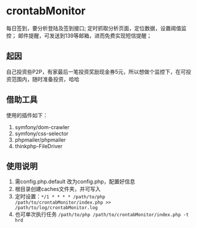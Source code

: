 # crontabMonitor
每日签到，要分析登陆及签到接口;
定时抓取分析页面，定位数据，设置阈值监控；
邮件提醒，可发送到139等邮箱，进而免费实现短信提醒；

## 起因
自己投资些P2P，有家最后一笔投资奖励现金券5元，所以想做个监控下，在可投资范围内，随时准备投资，哈哈

## 借助工具
使用的插件如下：
1. symfony/dom-crawler
2. symfony/css-selector
3. phpmailer/phpmailer
4. thinkphp-FileDriver

## 使用说明
1. 需config.php.default 改为config.php，配置好信息
2. 根目录创建caches文件夹，并可写入
3. 定时设置：`*/1 * * * * /path/to/php /path/to/crontabMonitor/index.php >> /path/to/log/crontabMonitor.log`
4. 也可单次执行任务 `/path/to/php /path/to/crontabMonitor/index.php -t hrd`